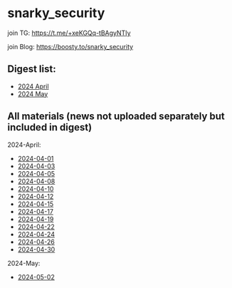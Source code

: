 # snarky_security

join TG: https://t.me/+xeKGQq-tBAgyNTIy

join Blog: https://boosty.to/snarky_security



## Digest list:
- [2024 April](2024-05-02/Snarky%20Security.%20Digest.%202024-04.pdf)
- [2024 May](2024-05-31/Snarky%20Security.%20Digest.%202024-05%23Pro.pdf)



## All materials (news not uploaded separately but included in digest)

2024-April:
- [2024-04-01](2024-04-01/README.md)
- [2024-04-03](2024-04-03/README.md)
- [2024-04-05](2024-04-05/README.md)
- [2024-04-08](2024-04-08/README.md)
- [2024-04-10](2024-04-10/README.md)
- [2024-04-12](2024-04-12/README.md)
- [2024-04-15](2024-04-15/README.md)
- [2024-04-17](2024-04-17/README.md)
- [2024-04-19](2024-04-19/README.md)
- [2024-04-22](2024-04-22/README.md)
- [2024-04-24](2024-04-24/README.md)
- [2024-04-26](2024-04-26/README.md)
- [2024-04-30](2024-04-30/README.md)


2024-May:
- [2024-05-02](2024-05-02/README.md)
